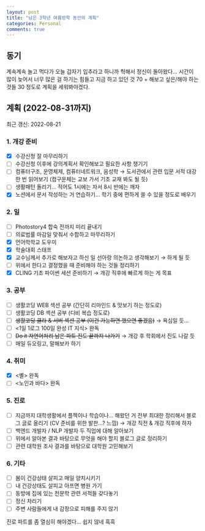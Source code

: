 ```yaml
---
layout: post
title: "남은 3학년 여름방학 동안의 계획"
categories: Personal
comments: true
---
```


## 동기
계속계속 놀고 먹다가 오늘 갑자기 입추라고 하니까 헉해서 정신이 돌아왔다... 
시간이 많이 늦어서 너무 많은 걸 하기는 힘들고 지금 하고 있던 것 70 + 해보고 싶은/해야 하는 것들 30 정도로 계획을 세워봐야겠다.

## 계획 (2022-08-31까지)
최근 갱신: 2022-08-21

### 1. 개강 준비
- [x] 수강신청 잘 마무리하기
- [ ] 수강신청 이후에 강의계획서 확인해보고 필요한 사항 챙기기
- [ ] 컴퓨터구조, 운영체제, 컴퓨터네트워크, 음성학 &rarr; 도서관에서 관련 입문 서적 대강 한 번 읽어보기 (컴구운체는 교보 가서 기초 교재 봐도 될 듯)
- [ ] 생활패턴 돌리기... 적어도 1시에는 자서 8시 반에는 깨자
- [x] 노션에서 문서 작성하는 거 연습하기... 학기 중에 편하게 쓸 수 있을 정도로 배우기

### 2. 일
- [ ] Photostory4 합숙 전까지 미리 끝내기
- [ ] 의료법률 마감일 맞춰서 수합하고 마무리하기
- [x] 언어학학교 도우미
- [x] 학술대회 스태프
- [x] 교수님께서 추가로 해보자고 하신 일 선아랑 의논하고 생각해보기 &rarr; 하게 될 듯
- [ ] 위에서 한다고 결정했을 때 준비해야 하는 것들 정리하기
- [x] CLING 기초 파이썬 세션 준비하기 &rarr; 개강 직후에 빠르게 하는 게 목표

### 3. 공부
- [ ] 생활코딩 WEB 섹션 공부 (간단히 리마인드 & 맛보기 하는 정도로)
- [ ] 생활코딩 DB 섹션 공부 (디비 복습 정도로)
- [ ] ~~생활코딩 클라 & 서버 섹션 공부 (이건 가능하면 했으면 좋겠음)~~ &rarr; 욕심일 듯... 
- [ ] <1일 1로그 100일 완성 IT 지식> 완독
- [ ] ~~Do it 자연어처리 남은 파트 진도 끝까지 나가기~~ &rarr; 개강 후 학회에서 진도 나갈 듯
- [ ] 매일 듀오링고, 말해보카 하기

### 4. 취미
- [x] <별> 완독
- [ ] <노인과 바다> 완독

### 5. 진로
- [ ] 지금까지 대학생활에서 플젝이나 학습이나... 해왔던 거 전부 최대한 정리해서 블로그 글로 올리기 (CV 준비를 위한 발판...? 느낌) &rarr; 개강 직전 & 개강 직후에 하자
- [ ] 백엔드 개발자 / NLP 개발자 두 직업에 대해 알아보기
- [ ] 위에서 알아본 결과 바탕으로 무엇을 해야 할지 블로그 글로 정리하기 
- [ ] 관련 대학원 조사 결과를 바탕으로 대학원 고민해보기
 
### 6. 기타
- [ ] 봄이 건강상태 살피고 매일 양치시키기
- [ ] 내 건강상태도 살피고 아프면 병원 가기
- [ ] 동방에 집에 있는 천문학 관련 서적들 갖다놓기
- [ ] 정신 차리기
- [ ] 주변 사람들에게 내 감정으로 피해를 주지 않기

진로 파트를 좀 열심히 해야겠다... 쉽지 않네 흑흑